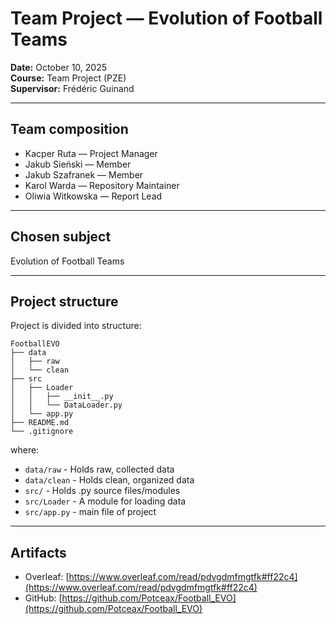 # Team Project — Evolution of Football Teams

**Date:** October 10, 2025  
**Course:** Team Project (PZE)  
**Supervisor:** Frédéric Guinand  

---

## Team composition
- Kacper Ruta — Project Manager  
- Jakub Sieński — Member  
- Jakub Szafranek — Member  
- Karol Warda — Repository Maintainer  
- Oliwia Witkowska — Report Lead  

---

## Chosen subject
Evolution of Football Teams

---

## Project structure
Project is divided into structure:

```
FootballEVO
├── data
│   ├── raw
│   └── clean
├── src
│   ├── Loader
│   │   ├── __init__.py
│   │   └── DataLoader.py   
│   └── app.py
├── README.md
└── .gitignore

```

where:
- ```data/raw``` - Holds raw, collected data
- ```data/clean``` - Holds clean, organized data
- ```src/``` - Holds .py source files/modules
- ```src/Loader``` - A module for loading data
- ```src/app.py``` - main file of project

---

## Artifacts
- Overleaf: [https://www.overleaf.com/read/pdvgdmfmgtfk#ff22c4](https://www.overleaf.com/read/pdvgdmfmgtfk#ff22c4)  
- GitHub: [https://github.com/Potceax/Football_EVO](https://github.com/Potceax/Football_EVO)